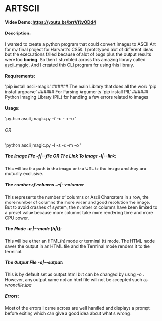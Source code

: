 # ARTSCII
#### Video Demo:  https://youtu.be/brrVfLyODd4
#### Description:
I wanted to create a python program that could convert images to ASCII Art for my final project for Harvard's CS50. I prototyped alot of different ideas but the execuations failed because of alot of bugs plus the output results were too **boring**. So then I stumbled across this amazing library called [ascii_magic](https://pypi.org/project/ascii-magic/). And I created this CLI program for using this library.
#### Requirements:
'pip install ascii-magic'   ###### The main Library that does all the work
'pip install argparse'      ###### For Parsing Arguments
'pip install PIL'           ###### Python Imaging Library (PIL) for handling a few errors related to images
#### Usage:
'python ascii_magic.py -f <path to file>  -c <number of columns> -m <mode> -o <output file name>'
###### OR 
'python ascii_magic.py -l <link to image> -s <size> -c <number of columns> -m <mode> -o <output file name>'
##### The Image File -f|--file **OR** The Link To Image -l|--link:
This will be the path to the image or the URL to the image and they are mutually exclusive.
##### The number of columns -c|--columns:
This represents the number of columns or Ascii Charcaters in a row, the more number of columns the more wider and good resolution the image.
But to avoid crashes of system, the number of columns have been limited to a preset value because more columns take more rendering time and more CPU power.
##### The Mode -m|--mode [h|t]:
This will be either an HTML(h) mode or terminal (t) mode. The HTML mode saves the output in an HTML file and the Terminal mode renders it to the terminal.
##### The Output File -o|--output:
This is by default set as output.html but can be changed by using -o <output name goes here>. However, any output name not an html file will not be accepted such as *wrongfile.jpg*
##### Errors:
Most of the errors I came across are well handled and displays a prompt before exiting which can give a good idea about what's wrong.